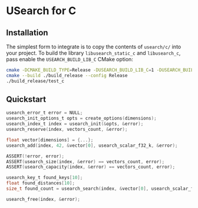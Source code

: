 # USearch for C

## Installation

The simplest form to integrate is to copy the contents of `usearch/c/` into your project.
To build the library `libusearch_static_c` and `libusearch_c`, pass enable the `USEARCH_BUILD_LIB_C` CMake option:

```bash
cmake -DCMAKE_BUILD_TYPE=Release -DUSEARCH_BUILD_LIB_C=1 -DUSEARCH_BUILD_TEST_C=1 -DUSEARCH_BUILD_TEST_CPP=0 -DUSEARCH_BUILD_BENCH_CPP=0 -B ./build_release
cmake --build ./build_release --config Release
./build_release/test_c
```

## Quickstart

```c
usearch_error_t error = NULL;
usearch_init_options_t opts = create_options(dimensions);
usearch_index_t index = usearch_init(&opts, &error);
usearch_reserve(index, vectors_count, &error);

float vector[dimensions] = {...};
usearch_add(index, 42, &vector[0], usearch_scalar_f32_k, &error);

ASSERT(!error, error);
ASSERT(usearch_size(index, &error) == vectors_count, error);
ASSERT(usearch_capacity(index, &error) == vectors_count, error);

usearch_key_t found_keys[10];
float found_distances[10];
size_t found_count = usearch_search(index, &vector[0], usearch_scalar_f32_k, 10, &found_keys[0], &found_distances[0], &error);

usearch_free(index, &error);
```
